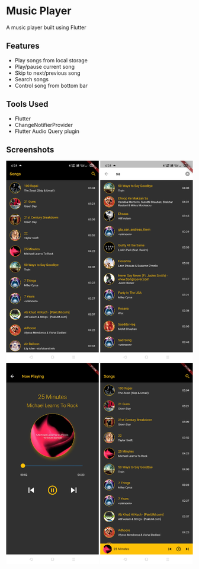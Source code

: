 # Music Player

A music player built using Flutter

## Features
- Play songs from local storage
- Play/pause current song
- Skip to next/previous song
- Search songs
- Control song from bottom bar


## Tools Used
- Flutter
- ChangeNotifierProvider
- Flutter Audio Query plugin

## Screenshots
<img src = "screenshots/music_player1.jpg" width = 250> <img src = "screenshots/music_player2.jpg" width = 250> <img src = "screenshots/music_player3.jpg" width = 250> <img src = "screenshots/music_player4.jpg" width = 250>
